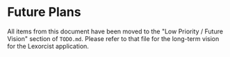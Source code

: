 # Future Plans

All items from this document have been moved to the "Low Priority / Future Vision" section of `TODO.md`. Please refer to that file for the long-term vision for the Lexorcist application.
